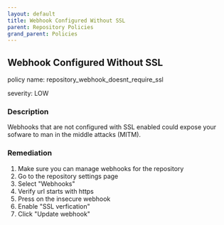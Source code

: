 ```yaml
---
layout: default
title: Webhook Configured Without SSL
parent: Repository Policies
grand_parent: Policies
---
```



## Webhook Configured Without SSL
policy name: repository_webhook_doesnt_require_ssl

severity: LOW

### Description
Webhooks that are not configured with SSL enabled could expose your sofware to man in the middle attacks (MITM).


### Remediation
1. Make sure you can manage webhooks for the repository
2. Go to the repository settings page
3. Select "Webhooks"
4. Verify url starts with https
5. Press on the insecure webhook
6. Enable "SSL verfication"
7. Click "Update webhook"



